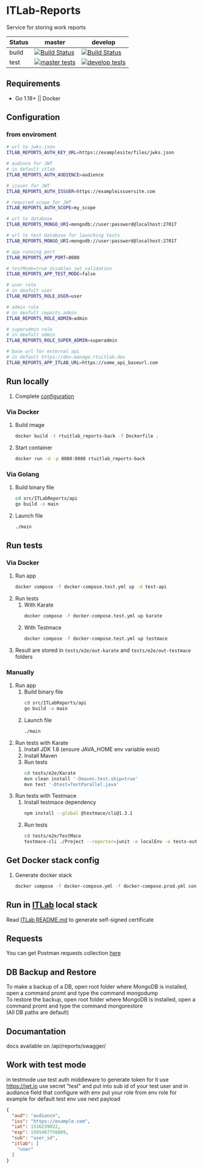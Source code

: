 # ITLab-Reports
Service for storing work reports

Status | master | develop
---|---|---
build | [![Build Status](https://dev.azure.com/rtuitlab/RTU%20IT%20Lab/_apis/build/status/ITLab-Reports?branchName=master)](https://dev.azure.com/rtuitlab/RTU%20IT%20Lab/_build/latest?definitionId=86&branchName=master) | [![Build Status](https://dev.azure.com/rtuitlab/RTU%20IT%20Lab/_apis/build/status/ITLab-Reports?branchName=develop)](https://dev.azure.com/rtuitlab/RTU%20IT%20Lab/_build/latest?definitionId=86&branchName=develop)
test | [![master tests](https://img.shields.io/azure-devops/tests/RTUITLab/RTU%20IT%20Lab/86/master?label=%20&style=plastic)](https://dev.azure.com/rtuitlab/RTU%20IT%20Lab/_build/latest?definitionId=86&branchName=master) | [![develop tests](https://img.shields.io/azure-devops/tests/RTUITLab/RTU%20IT%20Lab/86/develop?label=%20&style=plastic)](https://dev.azure.com/rtuitlab/RTU%20IT%20Lab/_build/latest?definitionId=86&branchName=develop)
## Requirements
- Go 1.18+ || Docker
## Configuration

### from enviroment
```bash
# url to jwks.json
ITLAB_REPORTS_AUTH_KEY_URL=https://examplesite/files/jwks.json

# audince for JWT
# in default itlab
ITLAB_REPORTS_AUTH_AUDIENCE=audience

# issuer for JWT  
ITLAB_REPORTS_AUTH_ISSUER=https://exampleissuersite.com

# required scope for JWT
ITLAB_REPORTS_AUTH_SCOPE=my_scope

# url to database
ITLAB_REPORTS_MONGO_URI=mongodb://user:password@localhost:27017

# url to test database for launching tests
ITLAB_REPORTS_MONGO_URI=mongodb://user:password@localhost:27017

# app running port 
ITLAB_REPORTS_APP_PORT=8080

# testMode=true disables jwt validation
ITLAB_REPORTS_APP_TEST_MODE=false

# user role
# in deafult user
ITLAB_REPORTS_ROLE_USER=user

# admin role
# in deafult reports.admin
ITLAB_REPORTS_ROLE_ADMIN=admin

# superadmin role
# in deafult admin
ITLAB_REPORTS_ROLE_SUPER_ADMIN=superadmin

# base url for external api
# in default https://dev.manage.rtuitlab.dev
ITLAB_REPORTS_APP_ITLAB_URL=https://some_api_baseurl.com
```

## Run locally
1. Complete [configuration](#configuration)
### Via Docker
1. Build image
    ```bash
    docker build -t rtuitlab_reports-back -f Dockerfile .
    ```
1. Start container
    ```bash
    docker run -d -p 8080:8080 rtuitlab_reports-back
    ```
### Via Golang
1. Build binary file
    ```bash
    cd src/ITLabReports/api
    go build -o main
    ```
1. Launch file
    ```bash
    ./main
    ```
## Run tests
### Via Docker
1. Run app
    ```bash
    docker compose -f docker-compose.test.yml up -d test-api
    ```
1. Run tests
    1. With Karate
        ```bash
        docker compose -f docker-compose.test.yml up karate
        ```
    1. With Testmace
        ```bash
        docker compose -f docker-compose.test.yml up testmace
        ```
1. Result are stored in `tests/e2e/out-karate` and `tests/e2e/out-testmace` folders
### Manually
1. Run app
    1. Build binary file
        ```bash
        cd src/ITLabReports/api
        go build -o main
        ```
    1. Launch file
        ```bash
        ./main
        ```
1. Run tests with Karate
    1. Install JDK 1.8 (ensure JAVA_HOME env variable exist)
    1. Install Maven
    1. Run tests
        ```bash
        cd tests/e2e/Karate
        mvn clean install '-Dmaven.test.skip=true'
        mvn test '-Dtest=TestParallel.java'
        ```
1. Run tests with Testmace
    1. Install testmace dependency
        ```bash
        npm install --global @testmace/cli@1.3.1
        ```
    1. Run tests
        ```bash
        cd tests/e2e/TestMace
        testmace-cli ./Project --reporter=junit -e localEnv -o tests-out
        ```
## Get Docker stack config
1. Generate docker stack
    ```bash
    docker compose -f docker-compose.yml -f docker-compose.prod.yml config
    ```
## Run in [ITLab](https://github.com/RTUITLab/ITLab) local stack
Read [ITLab README.md](https://github.com/RTUITLab/ITLab/blob/master/README.md) to generate self-signed certificate
## Requests
You can get Postman requests collection [here](https://www.getpostman.com/collections/4085657bcce140031d0c)
## DB Backup and Restore
To make a backup of a DB, open root folder where MongoDB is installed, open a command promt and type the command mongodump  
To restore the backup, open root folder where MongoDB is installed, open a command promt and type the command mongorestore  
(All DB paths are default)
## Documantation
docs available on /api/reports/swagger/

## Work with test mode


in testmode use test auth middleware
to generate token for it use https://jwt.io
use secret "test" and put into sub id of your test user
and in audiance field that configure with env put your role from env role for example for default test env use next payload

```json
{
  "aud": "audiance",
  "iss": "https://example.com",
  "iat": 1516239022,
  "exp": 1505467756869,
  "sub": "user_id",
  "itlab": [
    "user"
  ]
}
```

